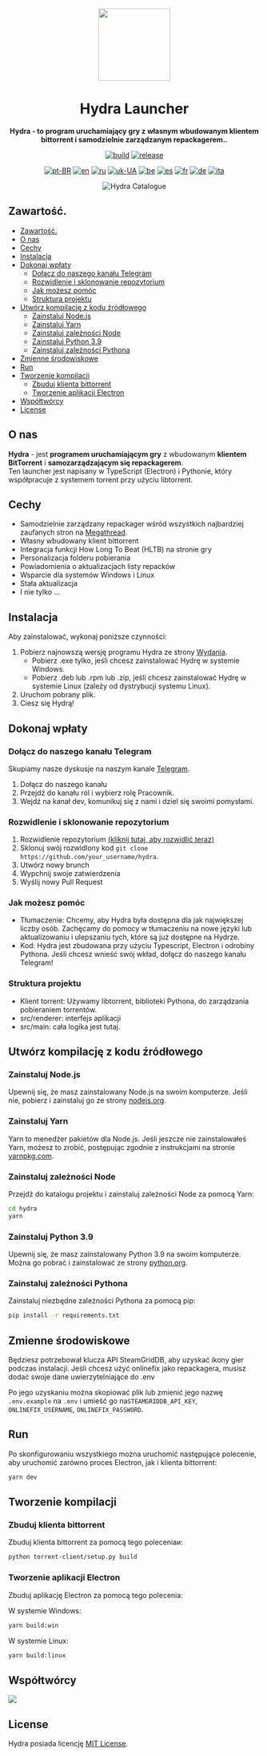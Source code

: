 <br>

<div align="center">

[<img src="./resources/icon.png" width="144"/>](https://hydralauncher.site)

  <h1 align="center">Hydra Launcher</h1>

  <p align="center">
    <strong>Hydra - to program uruchamiający gry z własnym wbudowanym klientem bittorrent i samodzielnie zarządzanym repackagerem..</strong>
  </p>

[![build](https://img.shields.io/github/actions/workflow/status/hydralauncher/hydra/build.yml)](https://github.com/hydralauncher/hydra/actions)
[![release](https://img.shields.io/github/package-json/v/hydralauncher/hydra)](https://github.com/hydralauncher/hydra/releases)

[![pt-BR](https://img.shields.io/badge/lang-pt--BR-green.svg)](README.pt-BR.md)
[![en](https://img.shields.io/badge/lang-en-red.svg)](README.md)
[![ru](https://img.shields.io/badge/lang-ru-yellow.svg)](README.ru.md)
[![uk-UA](https://img.shields.io/badge/lang-uk--UA-blue)](README.uk-UA.md)
[![be](https://img.shields.io/badge/lang-be-orange)](README.be.md)
[![es](https://img.shields.io/badge/lang-es-red)](README.es.md)
[![fr](https://img.shields.io/badge/lang-fr-blue)](README.fr.md)
[![de](https://img.shields.io/badge/lang-de-black)](README.de.md)
[![ita](https://img.shields.io/badge/lang-it-red)](README.it.md)

![Hydra Catalogue](./docs/screenshot.png)

</div>

## Zawartość.

- [Zawartość.](#zawartość)
- [O nas](#o-nas)
- [Cechy](#cechy)
- [Instalacja](#instalacja)
- [ Dokonaj wpłaty](#-dokonaj-wpłaty)
  - [ Dołącz do naszego kanału Telegram](#-dołącz-do-naszego-kanału-telegram)
  - [Rozwidlenie i sklonowanie repozytorium](#rozwidlenie-i-sklonowanie-repozytorium)
  - [Jak możesz pomóc](#jak-możesz-pomóc)
  - [Struktura projektu](#struktura-projektu)
- [Utwórz kompilację z kodu źródłowego](#utwórz-kompilację-z-kodu-źródłowego)
  - [Zainstaluj Node.js](#zainstaluj-nodejs)
  - [Zainstaluj Yarn](#zainstaluj-yarn)
  - [Zainstaluj zależności Node](#zainstaluj-zależności-node)
  - [Zainstaluj Python 3.9](#zainstaluj-python-39)
  - [Zainstaluj zależności Pythona](#zainstaluj-zależności-pythona)
- [Zmienne środowiskowe](#zmienne-środowiskowe)
- [Run](#run)
- [Tworzenie kompilacji](#tworzenie-kompilacji)
  - [Zbuduj klienta bittorrent](#zbuduj-klienta-bittorrent)
  - [Tworzenie aplikacji Electron](#tworzenie-aplikacji-electron)
- [Współtwórcy](#współtwórcy)
- [License](#license)

## O nas

**Hydra** - jest **programem uruchamiającym gry** z wbudowanym **klientem BitTorrent** i **samozarządzającym się repackagerem**.
<br>
Ten launcher jest napisany w TypeScript (Electron) i Pythonie, który współpracuje z systemem torrent przy użyciu libtorrent.

## Cechy

- Samodzielnie zarządzany repackager wśród wszystkich najbardziej zaufanych stron na [Megathread]("https://www.reddit.com/r/Piracy/wiki/megathread/").
- Własny wbudowany klient bittorrent
- Integracja funkcji How Long To Beat (HLTB) na stronie gry
- Personalizacja folderu pobierania
- Powiadomienia o aktualizacjach listy repacków
- Wsparcie dla systemów Windows i Linux
- Stała aktualizacja
- I nie tylko ...

## Instalacja

Aby zainstalować, wykonaj poniższe czynności:

1. Pobierz najnowszą wersję programu Hydra ze strony [Wydania](https://github.com/hydralauncher/hydra/releases/latest).
   - Pobierz .exe tylko, jeśli chcesz zainstalować Hydrę w systemie Windows.
   - Pobierz .deb lub .rpm lub .zip, jeśli chcesz zainstalować Hydrę w systemie Linux (zależy od dystrybucji systemu Linux).
2. Uruchom pobrany plik.
3. Ciesz się Hydrą!

## <a name="contributing"> Dokonaj wpłaty

### <a name="join-our-telegram"></a> Dołącz do naszego kanału Telegram

Skupiamy nasze dyskusje na naszym kanale [Telegram](https://t.me/hydralauncher).

1. Dołącz do naszego kanału
2. Przejdź do kanału ról i wybierz rolę Pracownik.
3. Wejdź na kanał dev, komunikuj się z nami i dziel się swoimi pomysłami.

### Rozwidlenie i sklonowanie repozytorium

1. Rozwidlenie repozytorium [(kliknij tutaj, aby rozwidlić teraz)](https://github.com/hydralauncher/hydra/fork)
2. Sklonuj swój rozwidlony kod `git clone https://github.com/your_username/hydra`.
3. Utwórz nowy brunch
4. Wypchnij swoje zatwierdzenia
5. Wyślij nowy Pull Request

### Jak możesz pomóc

- Tłumaczenie: Chcemy, aby Hydra była dostępna dla jak największej liczby osób. Zachęcamy do pomocy w tłumaczeniu na nowe języki lub aktualizowaniu i ulepszaniu tych, które są już dostępne na Hydrze.
- Kod: Hydra jest zbudowana przy użyciu Typescript, Electron i odrobiny Pythona. Jeśli chcesz wnieść swój wkład, dołącz do naszego kanału Telegram!

### Struktura projektu

- Klient torrent: Używamy libtorrent, biblioteki Pythona, do zarządzania pobieraniem torrentów.
- src/renderer: interfejs aplikacji
- src/main: cała logika jest tutaj.

## Utwórz kompilację z kodu źródłowego

### Zainstaluj Node.js

Upewnij się, że masz zainstalowany Node.js na swoim komputerze. Jeśli nie, pobierz i zainstaluj go ze strony [nodejs.org](https://nodejs.org/).

### Zainstaluj Yarn

Yarn to menedżer pakietów dla Node.js. Jeśli jeszcze nie zainstalowałeś Yarn, możesz to zrobić, postępując zgodnie z instrukcjami na stronie [yarnpkg.com](https://classic.yarnpkg.com/lang/en/docs/install/).

### Zainstaluj zależności Node

Przejdź do katalogu projektu i zainstaluj zależności Node za pomocą Yarn:

```bash
cd hydra
yarn
```

### Zainstaluj Python 3.9

Upewnij się, że masz zainstalowany Python 3.9 na swoim komputerze. Można go pobrać i zainstalować ze strony [python.org](https://www.python.org/downloads/release/python-3913/).

### Zainstaluj zależności Pythona

Zainstaluj niezbędne zależności Pythona za pomocą pip:

```bash
pip install -r requirements.txt
```

## Zmienne środowiskowe

Będziesz potrzebował klucza API SteamGridDB, aby uzyskać ikony gier podczas instalacji.
Jeśli chcesz użyć onlinefix jako repackagera, musisz dodać swoje dane uwierzytelniające do .env

Po jego uzyskaniu można skopiować plik lub zmienić jego nazwę `.env.example` na `.env` i umieść go na`STEAMGRIDDB_API_KEY`, `ONLINEFIX_USERNAME`, `ONLINEFIX_PASSWORD`.

## Run

Po skonfigurowaniu wszystkiego można uruchomić następujące polecenie, aby uruchomić zarówno proces Electron, jak i klienta bittorrent:

```bash
yarn dev
```

## Tworzenie kompilacji

### Zbuduj klienta bittorrent

Zbuduj klienta bittorrent za pomocą tego poleceniaи:

```bash
python torrent-client/setup.py build
```

### Tworzenie aplikacji Electron

Zbuduj aplikację Electron za pomocą tego polecenia:

W systemie Windows:

```bash
yarn build:win
```

W systemie Linux:

```bash
yarn build:linux
```

## Współtwórcy

<a href="https://github.com/hydralauncher/hydra/graphs/contributors">
  <img src="https://contrib.rocks/image?repo=hydralauncher/hydra" />
</a>

## License

Hydra posiada licencję [MIT License](LICENSE).
